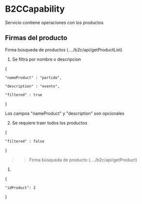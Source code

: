 # B2CCapability

Servicio contiene operaciones con los productos

## Firmas del producto

 Firma búsqueda de productos (..../b2c/api/getProductList)

1.  Se filtra por nombre o descripcion

{

	"nameProduct" : "partido",
	
	"description" : "evento",
	
	"filtered" : true
	
}

Los campos "nameProduct" y "description" son opcionales

2. Se requiere traer todos los productos

{

	"filtered" : false
	
}

>> Firma búsqueda de producto (..../b2c/api/getProduct)

1. 
{

	"idProduct": 2
	
}


